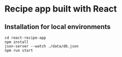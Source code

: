 # Recipe app built with React

## Installation for local environments

```
cd react-recipe-app
npm install
json-server --watch ./data/db.json
npm run start
```